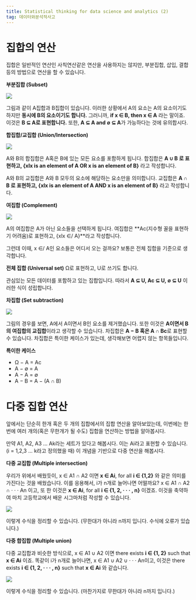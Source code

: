 ```yaml
---
title: Statistical thinking for data science and analytics (2)
tag: 데이터와분석적사고
---
```


# 집합의 연산
집합은 일반적인 연산인 사칙연산같은 연산을 사용하지는 않지만, 부분집합, 삽입, 결합 등의 방법으로 연산을 할 수 있습니다.

**부분집합 (Subset)**

![](https://i.ibb.co/rGLx3KD/subset.jpg)

그림과 같이 A집합과 B집합이 있습니다. 이러한 상황에서 A의 요소는 A의 요소이기도 하지만 **동시에 B의 요소이기도 합니다.**
그러니까, **if x ∈ B, then x ∈ A** 라는 말이죠.
이것은 **B ⊆ A로 표현합니다.**
또한, **A ⊆ A and ∅ ⊆ A**가 가능하다는 것에 유의합시다.

**합집합/교집합 (Union/Intersection)**

![](https://i.ibb.co/1rqHth5/inter.jpg)

A와 B의 합집합은 A혹은 B에 있는 모든 요소를 포함하게 됩니다.
합집합은 **A ∪ B 로 표현하고, {xlx is an element of A OR x is an element of B}** 라고 작성합니다.

A와 B의 교집합은 A와 B 모두의 요소에 해당하는 요소만을 의미합니다.
교집합은 **A ∩ B 로 표현하고, {xlx is an element of A AND x is an element of B}** 라고 작성합니다.

**여집합 (Complement)**

![](https://i.ibb.co/ckp9z7d/comple.jpg)

A의 여집합은 A가 아닌 요소들을 선택하게 됩니다.
여집합은 **Ac(지수형 꼴을 표현하기 어려움)로 표현하고, {xlx ∈/ A}**라고 작성합니다.

그런데 이때, x ∈/ A인 요소들은 어디서 오는 걸까요? 보통은 전체 집합을 기준으로 생각합니다.

**전체 집합 (Universal set)** Ω로 표현하고, U로 쓰기도 합니다.

관심있는 모든 데이터를 포함하고 있는 집합입니다. 
따라서 **A ⊆ U, Ac ⊆ U, ∅ ⊆ U** 이러한 식이 성립합니다.

**차집합 (Set subtraction)**

![](https://i.ibb.co/Q8SxkyC/substrac.jpg)

그림의 경우를 보면, A에서 A이면서 B인 요소를 제거했습니다. 또한 이것은 **A이면서 B의 여집합의 교집합**이라고 생각할 수 있습니다.
차집합은 **A − B 혹은 A ∩ Bc**로 표현할 수 있습니다.
차집합은 특이한 케이스가 있는데, 생각해보면 어렵지 않는 항목들입니다.

**특이한 케이스**
* Ω − A = Ac
* A − ∅ = A
* A − A = ∅
* A − B = A − (A ∩ B)

# 다중 집합 연산
앞에서는 단순히 한개 혹은 두 개의 집합에서의 집합 연산을 알아보았는데, 이번에는 한번에 여러 개의(혹은 무한개가 될 수도) 집합을 연산하는 방법을 알아봅시다.

만약 A1, A2, A3 ... Ak라는 세트가 있다고 해봅시다. 이는 Ai라고 표현할 수 있습니다. (i = 1,2,3 ... k라고 정의했을 때) 이 개념을 기반으로 다중 연산을 해봅시다.

**다중 교집합 (Multiple intersection)**

우리가 위에서 배웠듯이, x ∈ A1 ∩ A2 이면 **x ∈ Ai**, for all **i ∈ {1,2}** 와 같은 의미를 가진다는 것을 배웠습니다.
이를 응용해서, i가 n개로 늘어나면 어떨까요?
x ∈ A1 ∩ A2 ∩ · · · An 이고, 또 한 이것은 **x ∈ Ai**, for all **i ∈ {1, 2, · · · , n}** 이겠죠.
이것을 축약하여 마치 고등학교에서 배운 시그마처럼 작성할 수 있습니다.

![](https://i.ibb.co/QvP3BFz/mi.jpg)

이렇게 수식을 정리할 수 있습니다. (무한대가 아니라 n까지 입니다. 수식에 오류가 있습니다.)

**다중 합집합 (Multiple union)**

다중 교집합과 비슷한 방식으로, x ∈ A1 ∪ A2 이면 there exists **i ∈ {1, 2}** such that **x ∈ Ai** 이죠.
똑같이 i가 n개로 늘어나면, x ∈ A1 ∪ A2 ∪ · · ·  An이고, 이것은  there exists  **i ∈ {1, 2, · · · , n}** such that **x ∈ Ai** 와 같습니다.

![](https://i.ibb.co/gPLW5cs/mu.jpg)

이렇게 수식을 정리할 수 있습니다. (마찬가지로 무한대가 아니라 n까지 입니다.)
